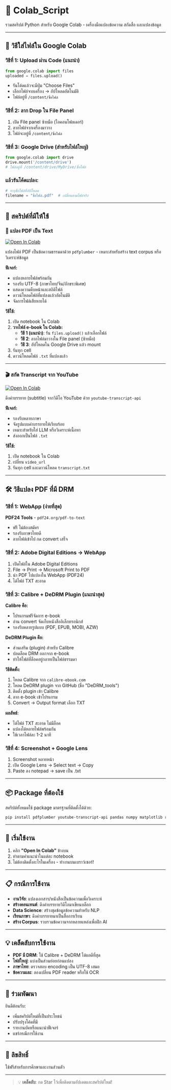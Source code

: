 # 🔧 Colab_Script
รวมสคริปต์ Python สำหรับ Google Colab - เครื่องมือแปลงข้อความ สกัดสื่อ และแปลงข้อมูล

---

## 📂 วิธีใส่ไฟล์ใน Google Colab

### **วิธีที่ 1: Upload ผ่าน Code (แนะนำ)**
```python
from google.colab import files
uploaded = files.upload()
```
- รันโค้ดแล้วจะมีปุ่ม "Choose Files"
- เลือกไฟล์จากเครื่อง → อัปโหลดอัตโนมัติ
- ไฟล์อยู่ที่ `/content/ชื่อไฟล์`

### **วิธีที่ 2: ลาก Drop ใน File Panel**
1. เปิด File panel ซ้ายมือ (ไอคอนโฟลเดอร์)
2. ลากไฟล์จากเครื่องมาวาง
3. ไฟล์จะอยู่ที่ `/content/ชื่อไฟล์`

### **วิธีที่ 3: Google Drive (สำหรับไฟล์ใหญ่)**
```python
from google.colab import drive
drive.mount('/content/drive')
# ไฟล์อยู่ที่ /content/drive/MyDrive/ชื่อไฟล์
```

### **แล้วรันโค้ดแปลง:**
```python
# ระบุชื่อไฟล์ที่อัปโหลด
filename = "ชื่อไฟล์.pdf"  # เปลี่ยนตามไฟล์จริง
```

---

## 📁 สคริปต์ที่มีให้ใช้

### 📄 แปลง PDF เป็น Text
[![Open In Colab](https://colab.research.google.com/assets/colab-badge.svg)](https://colab.research.google.com/github/tanatet8/Colab_Script/blob/main/PDF_to_Text_Converter.ipynb)

แปลงไฟล์ PDF เป็นข้อความธรรมดาด้วย `pdfplumber` - เหมาะสำหรับสร้าง text corpus หรือวิเคราะห์ข้อมูล

**ฟีเจอร์:**
- แปลงหลายไฟล์พร้อมกัน
- รองรับ UTF-8 (ภาษาไทย/จีน/อักขระพิเศษ)
- แสดงความคืบหน้าและสถิติไฟล์
- ดาวน์โหลดไฟล์ที่แปลงแล้วอัตโนมัติ
- จัดการไฟล์เสียหายได้

**วิธีใช้:**
1. เปิด notebook ใน Colab
2. **วางไฟล์ e-book ใน Colab:**
   - **วิธี 1 (แนะนำ)**: รัน `files.upload()` แล้วเลือกไฟล์
   - **วิธี 2**: ลากไฟล์มาวางใน File panel (ซ้ายมือ)
   - **วิธี 3**: อัปโหลดใน Google Drive แล้ว mount
3. รันทุก cell
4. ดาวน์โหลดไฟล์ `.txt` ที่แปลงแล้ว

---

### 🎬 สกัด Transcript จาก YouTube
[![Open In Colab](https://colab.research.google.com/assets/colab-badge.svg)](https://colab.research.google.com/github/tanatet8/Colab_Script/blob/main/youtube_transcript_extractor.ipynb)

ดึงคำบรรยาย (subtitle) จากวิดีโอ YouTube ด้วย `youtube-transcript-api`

**ฟีเจอร์:**
- รองรับหลายภาษา
- จัดรูปแบบคำบรรยายให้เรียบร้อย
- เหมาะสำหรับใส่ LLM หรือวิเคราะห์เนื้อหา
- ส่งออกเป็นไฟล์ `.txt`

**วิธีใช้:**
1. เปิด notebook ใน Colab  
2. เปลี่ยน `video_url`  
3. รันทุก cell และดาวน์โหลด `transcript.txt`

---

## 🛠 วิธีแปลง PDF ที่มี DRM

### **วิธีที่ 1: WebApp (ง่ายที่สุด)**
**PDF24 Tools** - `pdf24.org/pdf-to-text`
- ฟรี ไม่ต้องสมัคร
- รองรับภาษาไทยดี
- ลากไฟล์เข้าไป กด convert เสร็จ

### **วิธีที่ 2: Adobe Digital Editions → WebApp**
1. เปิดไฟล์ใน Adobe Digital Editions
2. File → Print → Microsoft Print to PDF
3. นำ PDF ไปแปลงใน WebApp (PDF24)
4. ได้ไฟล์ TXT สะอาด

### **วิธีที่ 3: Calibre + DeDRM Plugin (แนะนำสุด)**

**Calibre คือ:**
- โปรแกรมฟรีจัดการ e-book
- อ่าน convert จัดเก็บหนังสืออิเล็กทรอนิกส์
- รองรับหลายรูปแบบ (PDF, EPUB, MOBI, AZW)

**DeDRM Plugin คือ:**
- ส่วนเสริม (plugin) สำหรับ Calibre
- ปลดล็อค DRM ออกจาก e-book
- ทำให้ไฟล์ที่ล็อคอยู่กลายเป็นไฟล์ธรรมดา

**วิธีติดตั้ง:**
1. โหลด Calibre จาก `calibre-ebook.com`
2. โหลด DeDRM plugin จาก GitHub (ชื่อ "DeDRM_tools")
3. ติดตั้ง plugin เข้า Calibre
4. ลาก e-book เข้าโปรแกรม
5. Convert → Output format เลือก TXT

**ผลลัพธ์:**
- ได้ไฟล์ TXT สะอาด ไม่มีล็อค
- แปลงได้หลายไฟล์พร้อมกัน
- ใช้เวลาไฟล์ละ 1-2 นาที

### **วิธีที่ 4: Screenshot + Google Lens**
1. Screenshot หลายหน้า
2. เปิด Google Lens → Select text → Copy
3. Paste ลง notepad → save เป็น .txt

---

## 📦 Package ที่ต้องใช้
สคริปต์ทั้งหมดใช้ package มาตรฐานที่ติดตั้งได้ด้วย:
```bash
pip install pdfplumber youtube-transcript-api pandas numpy matplotlib requests
```

---

## 🚀 เริ่มใช้งาน
1. คลิก **"Open In Colab"** ข้างบน
2. ทำตามคำแนะนำในแต่ละ notebook
3. ไม่ต้องติดตั้งอะไรในเครื่อง - ทำงานบนเบราว์เซอร์!

---

## 📋 กรณีการใช้งาน
- **งานวิจัย**: แปลงเอกสาร/หนังสือเป็นข้อความเพื่อวิเคราะห์
- **สร้างคอนเทนต์**: ดึงคำบรรยายวิดีโอมาเขียนบล็อก
- **Data Science**: สร้างชุดข้อมูลข้อความสำหรับ NLP
- **เรียนภาษา**: ดึงคำบรรยายมาเป็นสื่อการเรียน
- **สร้าง Corpus**: รวบรวมข้อความจากหลายแหล่งเพื่อฝึก AI

---

## 💡 เคล็ดลับการใช้งาน
- **PDF มี DRM**: ใช้ Calibre + DeDRM ได้ผลดีที่สุด
- **ไฟล์ใหญ่**: แบ่งเป็นส่วนย่อยก่อนแปลง
- **ภาษาไทย**: ตรวจสอบ encoding เป็น UTF-8 เสมอ
- **ข้อความเละ**: ลองเปลี่ยน PDF reader หรือใช้ OCR

---

## 🤝 ร่วมพัฒนา
ยินดีต้อนรับ:
- เพิ่มสคริปต์ใหม่ที่เป็นประโยชน์
- ปรับปรุงโค้ดที่มี
- รายงานบัคหรือแนะนำฟีเจอร์
- แชร์กรณีการใช้งาน

---

## 📄 ลิขสิทธิ์
ใช้ฟรีสำหรับการศึกษาและงานส่วนตัว

---

> 💡 **เคล็ดลับ**: กด Star ไว้เพื่อติดตามอัปเดตและสคริปต์ใหม่!
